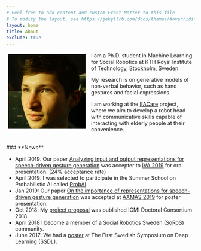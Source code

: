 ```yaml
---
# Feel free to add content and custom Front Matter to this file.
# To modify the layout, see https://jekyllrb.com/docs/themes/#overriding-theme-defaults
layout: home
title: About
exclude: true
---
```

<img style="float: left; border: 5px solid white; padding-right: 10px;" src="assets/me2.jpeg" height="200" alt="portrait">
I am a Ph.D. student in Machine Learning for Social Robotics at KTH Royal Institute of Technology, Stockholm, Sweden.

My research is on generative models of non-verbal behavior, such as hand gestures and facial expressions.

I am working at the [EACare](http://www.csc.kth.se/cvap/EACare/) project, where we aim to develop a robot head with communicative skills capable of interacting with elderly people at their convenience.




<br>
### **News**

* April 2019: Our paper [Analyzing input and output representations for speech-driven gesture generation](https://www.researchgate.net/publication/331645229_Analyzing_Input_and_Output_Representations_for_Speech-Driven_Gesture_Generation) was accepter to [IVA 2019](https://iva2019.sciencesconf.org/) for oral presentation. (24% acceptance rate)
* April 2019: I was selected to participate in the Summer School on Probabilistic AI called [ProbAI](https://probabilistic.ai/).
* Jan 2019: Our paper [On the importance of representations for speech-driven gesture generation](../papers/AAMAS_2019.pdf) was accepted at [AAMAS 2019](http://aamas2019.encs.concordia.ca/) for poster presentation.
* Oct 2018: My [project proposal](https://www.researchgate.net/publication/328032360_Data_Driven_Non-Verbal_Behavior_Generation_for_Humanoid_Robots) was published ICMI Doctoral Consortium 2018.
* April 2018 I become a member of a Social Robotics Sweden ([SoRoS](https://soros-community.github.io/)) community.
* June 2017: We had a [poster](https://www.csc.kth.se/~hedvig/publications/ssdl_17.pdf) at The First Swedish Symposium on Deep Learning (SSDL).
